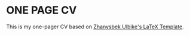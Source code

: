 # ONE PAGE CV

This is my one-pager CV based on [Zhanysbek Ulbike's LaTeX Template](https://www.overleaf.com/articles/zhanysbek-ulbikes-cv/yptbvygyywfq).

